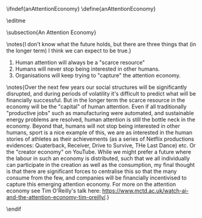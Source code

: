 \ifndef{anAttentionEconomy}
\define{anAttentionEconomy}

\editme

\subsection{An Attention Economy}

\notes{I don't know what the future holds, but there are three things that (in the longer term) I think we can expect to be true.}

1. Human attention will always be a "scarce resource"
2. Humans will never stop being interested in other humans.
3. Organisations will keep trying to "capture" the attention economy.


\notes{Over the next few years our social structures will be significantly disrupted, and during periods of volatility it's difficult to predict what will be financially successful. But in the longer term the scarce resource in the economy will be the "capital" of human attention. Even if all traditionally "productive jobs" such as manufacturing were automated, and sustainable energy problems are resolved, human attention is still the bottle neck in the economy. Beyond that, humans will not stop being interested in other humans, sport is a nice example of this, we are as interested in the human stories of athletes as their achievements (as a series of Netflix productions evidences: Quaterback, Receiver, Drive to Survive, THe Last Dance) etc. Or the "creator economy" on YouTube. While we might prefer a future where the labour in such an economy is distributed, such that we all individually can participate in the creation as well as the consumption, my final thought is that there are significant forces to centralise this so that the many consume from the few, and companies will be financially incentivised to capture this emerging attention economy. For more on the attention economy see Tim O'Reilly's talk here: <https://www.mctd.ac.uk/watch-ai-and-the-attention-economy-tim-oreilly/>.}

\endif
